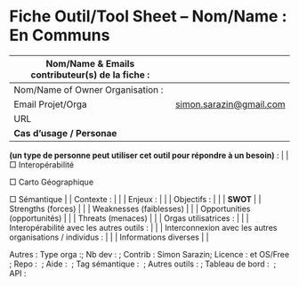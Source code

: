 Fiche Outil/Tool Sheet – Nom/Name : En Communs
==============================================

| Nom/Name & Emails contributeur(s) de la fiche :                               |                         |
|-------------------------------------------------------------------------------|-------------------------|
| Nom/Name of Owner Organisation :                                              |                         |
| Email Projet/Orga                                                             | simon.sarazin@gmail.com |
| URL                                                                           |                         |
| **Cas d’usage / Personae**                                                    
                                                                                
 **(un type de personne peut utiliser cet outil pour répondre à un besoin)** :  |
| □ Interopérabilité                                                            
                                                                                
 □ Carto Géographique                                                           
                                                                                
 □ Sémantique                                                                   |
| Contexte :                                                                    |                         |
| Enjeux :                                                                      |                         |
| Objectifs :                                                                   |                         |
| **SWOT**                                                                      |
| Strengths (forces)                                                            |                         |
| Weaknesses (faiblesses)                                                       |                         |
| Opportunities (opportunités)                                                  |                         |
| Threats (menaces)                                                             |                         |
| Orgas utilisatrices :                                                         |                         |
| Interopérabilité avec les autres outils :                                     |                         |
| Interconnexion avec les autres organisations / individus :                    |                         |
| Informations diverses                                                         |                         |

Autres : Type orga :; Nb dev : ; Contrib : Simon Sarazin; Licence : et OS/Free ; Repo :  ; Aide :  ; Tag sémantique :  ; Autres outils : ; Tableau de bord :  ; API :
